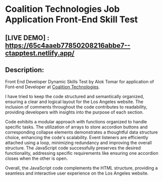 # Coalition Technologies Job Application Front-End Skill Test

## [LIVE DEMO] : https://65c4aaeb77850208216abbe7--ctapptest.netlify.app/

## Description: 

Front End Developer Dynamic Skills Test by Alok Tomar for application of Font-end Developer at [Coalition Technologies](https://coalitiontechnologies.com/). 

I have tried to keep the code structured and semantically organized, ensuring a clear and logical layout for the Los Angeles website. The inclusion of comments throughout the code contributes to readability, providing developers with insights into the purpose of each section. 

Code exhibits a modular approach with functions organized to handle specific tasks. The utilization of arrays to store accordion buttons and corresponding collapse elements demonstrates a thoughtful data structure choice, enhancing the code's scalability. Event listeners are efficiently attached using a loop, minimizing redundancy and improving the overall structure. The JavaScript code successfully preserves the desired functionality, addressing specific requirements like ensuring one accordion closes when the other is open. 

Overall, the JavaScript code complements the HTML structure, providing a seamless and interactive user experience on the Los Angeles website.

